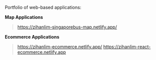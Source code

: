 Portfolio of web-based applications:

**Map Applications**
> https://zihanlim-singaporebus-map.netlify.app/

**Ecommerce Applications**
> https://zihanlim-ecommerce.netlify.app/
> https://zihanlim-react-ecommerce.netlify.app
